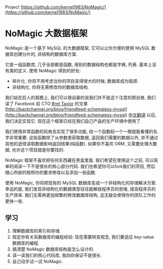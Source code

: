 Project [https://github.com/kernel1983/NoMagic/](https://github.com/kernel1983/NoMagic/)


NoMagic 大数据框架
=======

NoMagic 是一个基于 MySQL 的大数据框架, 它可以让你方便的使用 MySQL 数据库创建分片的, 非结构的数据库方案.

它是一组函数库, 几乎全部都是函数, 用到的数据结构也都是字典, 列表. 基本上没有类的定义. 使用 NoMagic 得到的好处:

* 碎片化. 你将不用考虑当你的项目变得很大的时候, 数据库成为瓶颈.
* 非结构化. 你将无需修改你的数据库结构.

我们站在巨人的肩膀上, 我们可以很自豪的说我们并不是这个注意的原创者, 我们读了 Facebook 前 CTO [Bret Taylor](http://backchannel.org/about) 的文章 [http://backchannel.org/blog/friendfeed-schemaless-mysql](http://backchannel.org/blog/friendfeed-schemaless-mysql) [中文翻译](http://virest.org/archives/2010/07/21/how-friendfeed-uses-mysql-cn_2.html) 以后, 我们决定实现它. 现在这个框架已经在我们自己产品的生产环境中使用了.

我们使用非常函数的风格去实现了很多功能, 给一个函数起一个一眼就能看懂的名字非常重要. 这些函数除了从参数里获取数据, 返回我们需要的数据以外, 并不通过其他的途径读取数据影响返回结果(纯函数). 如果你不喜欢 ORM, 又需要处理大数据, 也许这个项目就是你要找的.

NoMagic 框架不喜欢把任何东西藏在黑盒里面. 我们希望在使用这个之前, 可以简单的阅读一下不是很长的核心部分代码. 我们也希望你可以fork我们的项目, 然后随心所欲的按照你的要求修改以及添加一些函数.

使用 NoMagic, 你将把现有的 MySQL 数据库变成一个非结构化的存储解决方案. 幸运的是, 我们发现非结构化的数据类型往往能解放程序员的思维, 提高程序员的生产效率. 我们无需再更加频繁的修改数据库结构, 这无疑会使得你的团队工作的更快一些.

学习
--------
1. 理解数据库的索引和存储.
2. 假定你有关系数据库的编程经验: 现在需要转变观念, 我们要适应 key-value 数据库的编程.
3. 搞清楚 NoMagic 数据库结构是怎么设计的.
4. 读一读我们的核心代码库, 我向你保证不是很长.
5. 自己动手试一试 NoMagic.
